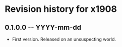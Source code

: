 # Revision history for x1908

## 0.1.0.0 -- YYYY-mm-dd

* First version. Released on an unsuspecting world.
